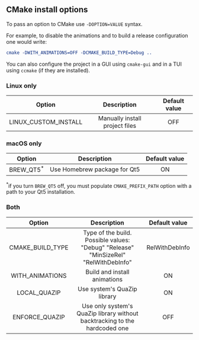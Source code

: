 ## CMake install options

To pass an option to CMake use `-DOPTION=VALUE` syntax.

For example, to disable the animations and to build a release configuration one would write:

```cmake
cmake -DWITH_ANIMATIONS=OFF -DCMAKE_BUILD_TYPE=Debug ..
```

You can also configure the project in a GUI using `cmake-gui` and in a TUI using `ccmake` (if they are installed).

### Linux only

| Option                | Description                   | Default value   |
| :---------:           | :-------------:               | :-------------: |
|LINUX_CUSTOM_INSTALL   |Manually install project files |OFF              |

### macOS only

| Option                | Description                   | Default value   |
| :---------:           | :-------------:               | :-------------: |
| BREW_QT5<sup>*</sup>  |Use Homebrew package for Qt5   |ON               |

<sup>*</sup>if you turn `BREW_QT5` off, you must populate `CMAKE_PREFIX_PATH` option with a path to your Qt5 installation.

### Both

| Option            | Description                   | Default value   |
| :---------:       | :-------------:               | :-------------: |
| CMAKE_BUILD_TYPE  | Type of the build. Possible values: "Debug" "Release" "MinSizeRel" "RelWithDebInfo" | RelWithDebInfo |
| WITH_ANIMATIONS   | Build and install animations  | ON              |
| LOCAL_QUAZIP      | Use system's QuaZip library   | ON              |
| ENFORCE_QUAZIP    | Use only system's QuaZip library without backtracking to the hardcoded one | OFF |
